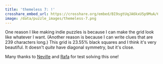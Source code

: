 ```yaml
---
title: 'themeless 7: !'
crosshare_embed_url: https://crosshare.org/embed/BI9sgtUqJA6kxU5p9MuA/6GZEUgttSaMcNGI8CIiXptC8S1E3
image: /data/puzzle_images/themeless-7.png
---
```


One reason I like making indie puzzles is because I can make the grid look like whatever I want. (Another reason is because I can write clues that are 239 characters long.) This grid is 23.55% black squares and I think it's very beautiful. It doesn't *quite* have diagonal symmetry, but it's close.

Many thanks to [Neville](https://twitter.com/flyingelevator) and [Rafa](https://twitter.com/rafaxword) for test solving this one!

